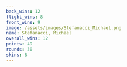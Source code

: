 ```yaml
---
back_wins: 12
flight_wins: 8
front_wins: 9
image: /assets/images/Stefanacci_Michael.png
name: Stefanacci, Michael
overall_wins: 12
points: 49
rounds: 30
skins: 8
---
```

